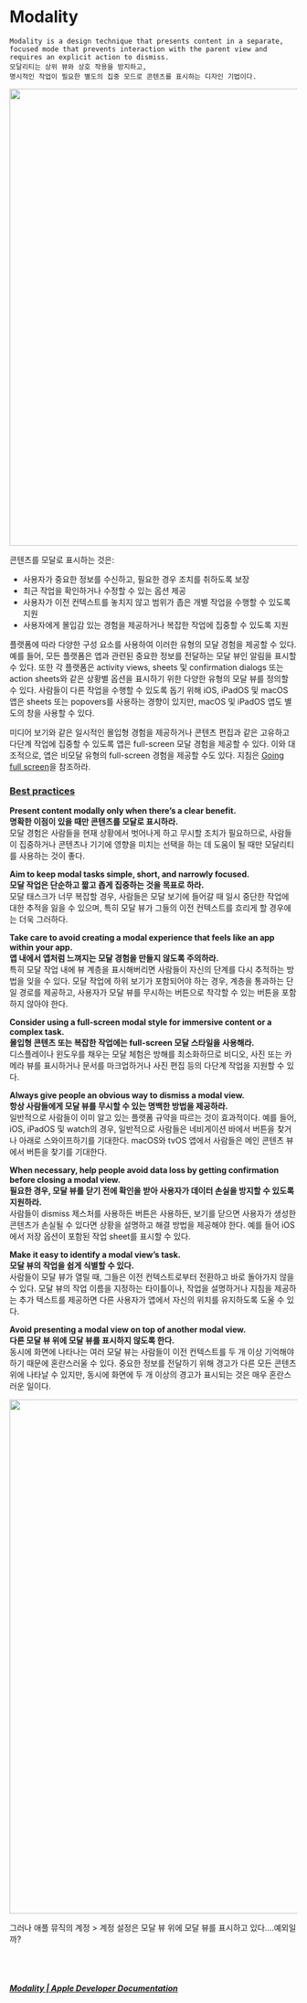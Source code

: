 # Modality

```
Modality is a design technique that presents content in a separate, 
focused mode that prevents interaction with the parent view and requires an explicit action to dismiss.
모달리티는 상위 뷰와 상호 작용을 방지하고,
명시적인 작업이 필요한 별도의 집중 모드로 콘텐츠를 표시하는 디자인 기법이다.
```

<img width=800 src="https://docs-assets.developer.apple.com/published/9efb35fd7fafa01ce3447dc6f13ae2d8/patterns-modality-intro@2x.png">

콘텐츠를 모달로 표시하는 것은:

- 사용자가 중요한 정보를 수신하고, 필요한 경우 조치를 취하도록 보장
- 최근 작업을 확인하거나 수정할 수 있는 옵션 제공
- 사용자가 이전 컨텍스트를 놓치지 않고 범위가 좁은 개별 작업을 수행할 수 있도록 지원
- 사용자에게 몰입감 있는 경험을 제공하거나 복잡한 작업에 집중할 수 있도록 지원

플랫폼에 따라 다양한 구성 요소를 사용하여 이러한 유형의 모달 경험을 제공할 수 있다. 예를 들어, 모든 플랫폼은 앱과 관련된 중요한 정보를 전달하는 모달 뷰인 알림을 표시할 수 있다. 또한 각 플랫폼은 activity views, sheets 및 confirmation dialogs 또는 action sheets와 같은 상황별 옵션을 표시하기 위한 다양한 유형의 모달 뷰를 정의할 수 있다. 사람들이 다른 작업을 수행할 수 있도록 돕기 위해 iOS, iPadOS 및 macOS 앱은 sheets 또는 popovers를 사용하는 경향이 있지만, macOS 및 iPadOS 앱도 별도의 창을 사용할 수 있다.   

미디어 보기와 같은 일시적인 몰입형 경험을 제공하거나 콘텐츠 편집과 같은 고유하고 다단계 작업에 집중할 수 있도록 앱은 full-screen 모달 경험을 제공할 수 있다. 이와 대조적으로, 앱은 비모달 유형의 full-screen 경험을 제공할 수도 있다. 지침은 [Going full screen](https://developer.apple.com/design/human-interface-guidelines/going-full-screen)을 참조하라.

### **[Best practices](https://developer.apple.com/design/human-interface-guidelines/modality#Best-practices)**

**Present content modally only when there’s a clear benefit.   
명확한 이점이 있을 때만 콘텐츠를 모달로 표시하라.**   
모달 경험은 사람들을 현재 상황에서 벗어나게 하고 무시할 조치가 필요하므로, 사람들이 집중하거나 콘텐츠나 기기에 영향을 미치는 선택을 하는 데 도움이 될 때만 모달리티를 사용하는 것이 좋다.   

**Aim to keep modal tasks simple, short, and narrowly focused.   
모달 작업은 단순하고 짧고 좁게 집중하는 것을 목표로 하라.**    
모달 태스크가 너무 복잡할 경우, 사람들은 모달 보기에 들어갈 때 일시 중단한 작업에 대한 추적을 잃을 수 있으며, 특히 모달 뷰가 그들의 이전 컨텍스트를 흐리게 할 경우에는 더욱 그러하다.   

**Take care to avoid creating a modal experience that feels like an app within your app.   
앱 내에서 앱처럼 느껴지는 모달 경험을 만들지 않도록 주의하라.**    
특히 모달 작업 내에 뷰 계층을 표시해버리면 사람들이 자신의 단계를 다시 추적하는 방법을 잊을 수 있다. 모달 작업에 하위 보기가 포함되어야 하는 경우, 계층을 통과하는 단일 경로를 제공하고, 사용자가 모달 뷰를 무시하는 버튼으로 착각할 수 있는 버튼을 포함하지 않아야 한다.   

**Consider using a full-screen modal style for immersive content or a complex task.   
몰입형 콘텐츠 또는 복잡한 작업에는 full-screen 모달 스타일을 사용해라.**   
디스플레이나 윈도우를 채우는 모달 체험은 방해를 최소화하므로 비디오, 사진 또는 카메라 뷰를 표시하거나 문서를 마크업하거나 사진 편집 등의 다단계 작업을 지원할 수 있다.   

**Always give people an obvious way to dismiss a modal view.   
항상 사람들에게 모달 뷰를 무시할 수 있는 명백한 방법을 제공하라.**    
일반적으로 사람들이 이미 알고 있는 플랫폼 규약을 따르는 것이 효과적이다. 예를 들어, iOS, iPadOS 및 watch의 경우, 일반적으로 사람들은 네비게이션 바에서 버튼을 찾거나 아래로 스와이프하기를 기대한다. macOS와 tvOS 앱에서 사람들은 메인 콘텐츠 뷰에서 버튼을 찾기를 기대한다.   

**When necessary, help people avoid data loss by getting confirmation before closing a modal view.   
필요한 경우, 모달 뷰를 닫기 전에 확인을 받아 사용자가 데이터 손실을 방지할 수 있도록 지원하라.**   
사람들이 dismiss 제스처를 사용하든 버튼은 사용하든, 보기를 닫으면 사용자가 생성한 콘텐츠가 손실될 수 있다면 상황을 설명하고 해결 방법을 제공해야 한다. 예를 들어 iOS에서 저장 옵션이 포함된 작업 sheet를 표시할 수 있다.   

**Make it easy to identify a modal view’s task.   
모달 뷰의 작업을 쉽게 식별할 수 있다.**    
사람들이 모달 뷰가 열릴 때, 그들은 이전 컨텍스트로부터 전환하고 바로 돌아가지 않을 수 있다. 모달 뷰의 작업 이름을 지정하는 타이틀이나, 작업을 설명하거나 지침을 제공하는 추가 텍스트를 제공하면 다른 사용자가 앱에서 자신의 위치를 유지하도록 도울 수 있다.   

**Avoid presenting a modal view on top of another modal view.   
다른 모달 뷰 위에 모달 뷰를 표시하지 않도록 한다.**    
동시에 화면에 나타나는 여러 모달 뷰는 사람들이 이전 컨텍스트를 두 개 이상 기억해야 하기 때문에 혼란스러울 수 있다. 중요한 정보를 전달하기 위해 경고가 다른 모든 콘텐츠 위에 나타날 수 있지만, 동시에 화면에 두 개 이상의 경고가 표시되는 것은 매우 혼란스러운 일이다.   

<img width=900 src="https://github.com/dayo2n/Human-Interface-Guidelines/assets/57654681/7c3a1b02-a654-4e9f-bd5a-714359d68d82">

그러나 애플 뮤직의 계정 > 계정 설정은 모달 뷰 위에 모달 뷰를 표시하고 있다....예외일까?


</br></br>
##### [Modality | Apple Developer Documentation](https://developer.apple.com/design/human-interface-guidelines/modality)
